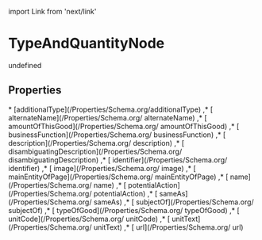 import Link from 'next/link'
# TypeAndQuantityNode

undefined

## Properties

<Grid>
* [additionalType](/Properties/Schema.org/additionalType)
,* [ alternateName](/Properties/Schema.org/ alternateName)
,* [ amountOfThisGood](/Properties/Schema.org/ amountOfThisGood)
,* [ businessFunction](/Properties/Schema.org/ businessFunction)
,* [ description](/Properties/Schema.org/ description)
,* [ disambiguatingDescription](/Properties/Schema.org/ disambiguatingDescription)
,* [ identifier](/Properties/Schema.org/ identifier)
,* [ image](/Properties/Schema.org/ image)
,* [ mainEntityOfPage](/Properties/Schema.org/ mainEntityOfPage)
,* [ name](/Properties/Schema.org/ name)
,* [ potentialAction](/Properties/Schema.org/ potentialAction)
,* [ sameAs](/Properties/Schema.org/ sameAs)
,* [ subjectOf](/Properties/Schema.org/ subjectOf)
,* [ typeOfGood](/Properties/Schema.org/ typeOfGood)
,* [ unitCode](/Properties/Schema.org/ unitCode)
,* [ unitText](/Properties/Schema.org/ unitText)
,* [ url](/Properties/Schema.org/ url)

</Grid>

